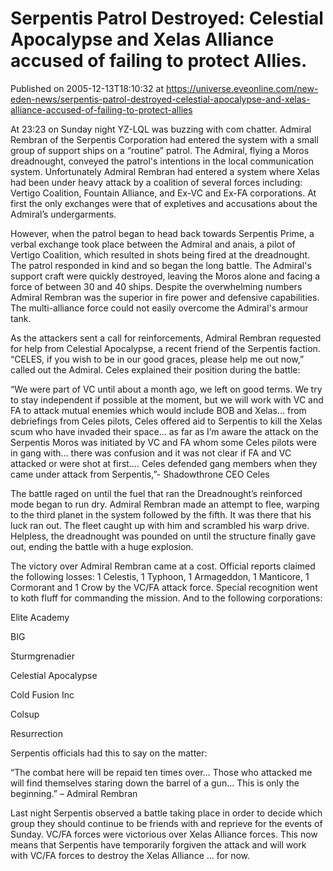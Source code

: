 # Serpentis Patrol Destroyed: Celestial Apocalypse and Xelas Alliance accused of failing to protect Allies.
Published on 2005-12-13T18:10:32 at https://universe.eveonline.com/new-eden-news/serpentis-patrol-destroyed-celestial-apocalypse-and-xelas-alliance-accused-of-failing-to-protect-allies

At 23:23 on Sunday night YZ-LQL was buzzing with com chatter. Admiral Rembran of the Serpentis Corporation had entered the system with a small group of support ships on a “routine” patrol. The Admiral, flying a Moros dreadnought, conveyed the patrol's intentions in the local communication system. Unfortunately Admiral Rembran had entered a system where Xelas had been under heavy attack by a coalition of several forces including: Vertigo Coalition, Fountain Alliance, and Ex-VC and Ex-FA corporations. At first the only exchanges were that of expletives and accusations about the Admiral’s undergarments. 

However, when the patrol began to head back towards Serpentis Prime, a verbal exchange took place between the Admiral and anais, a pilot of Vertigo Coalition, which resulted in shots being fired at the dreadnought. The patrol responded in kind and so began the long battle. The Admiral's support craft were quickly destroyed, leaving the Moros alone and facing a force of between 30 and 40 ships. Despite the overwhelming numbers Admiral Rembran was the superior in fire power and defensive capabilities. The multi-alliance force could not easily overcome the Admiral's armour tank.

As the attackers sent a call for reinforcements, Admiral Rembran requested for help from Celestial Apocalypse, a recent friend of the Serpentis faction. “CELES, if you wish to be in our good graces, please help me out now,” called out the Admiral. Celes explained their position during the battle: 

“We were part of VC until about a month ago, we left on good terms. We try to stay independent if possible at the moment, but we will work with VC and FA to attack mutual enemies which would include BOB and Xelas… from debriefings from Celes pilots, Celes offered aid to Serpentis to kill the Xelas scum who have invaded their space… as far as I’m aware the attack on the Serpentis Moros was initiated by VC and FA whom some Celes pilots were in gang with… there was confusion and it was not clear if FA and VC attacked or were shot at first…. Celes defended gang members when they came under attack from Serpentis,”- Shadowthrone CEO Celes 

The battle raged on until the fuel that ran the Dreadnought’s reinforced mode began to run dry. Admiral Rembran made an attempt to flee, warping to the third planet in the system followed by the fifth. It was there that his luck ran out. The fleet caught up with him and scrambled his warp drive. Helpless, the dreadnought was pounded on until the structure finally gave out, ending the battle with a huge explosion. 

The victory over Admiral Rembran came at a cost. Official reports claimed the following losses: 1 Celestis, 1 Typhoon, 1 Armageddon, 1 Manticore, 1 Cormorant and 1 Crow by the VC/FA attack force. Special recognition went to koth fluff for commanding the mission. And to the following corporations: 

Elite Academy 

BIG 

Sturmgrenadier 

Celestial Apocalypse 

Cold Fusion Inc 

Colsup 

Resurrection 

Serpentis officials had this to say on the matter: 

“The combat here will be repaid ten times over… Those who attacked me will find themselves staring down the barrel of a gun… This is only the beginning.” – Admiral Rembran

Last night Serpentis observed a battle taking place in order to decide which group they should continue to be friends with and reprieve for the events of Sunday. VC/FA forces were victorious over Xelas Alliance forces. This now means that Serpentis have temporarily forgiven the attack and will work with VC/FA forces to destroy the Xelas Alliance ... for now.
